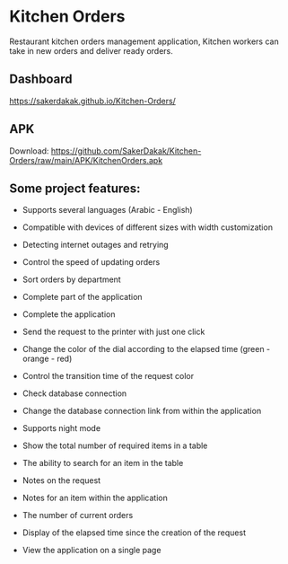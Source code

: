 # Kitchen Orders
Restaurant kitchen orders management application,
Kitchen workers can take in new orders and deliver ready orders.

## Dashboard
https://sakerdakak.github.io/Kitchen-Orders/

## APK
Download: https://github.com/SakerDakak/Kitchen-Orders/raw/main/APK/KitchenOrders.apk


## Some project features:

- Supports several languages (Arabic - English)
- Compatible with devices of different sizes with width customization

- Detecting internet outages and retrying

- Control the speed of updating orders

- Sort orders by department

- Complete part of the application

- Complete the application

- Send the request to the printer with just one click

- Change the color of the dial according to the elapsed time (green - orange - red)

- Control the transition time of the request color

- Check database connection

- Change the database connection link from within the application

- Supports night mode

- Show the total number of required items in a table

- The ability to search for an item in the table

- Notes on the request

- Notes for an item within the application

- The number of current orders

- Display of the elapsed time since the creation of the request

- View the application on a single page
